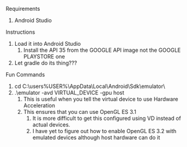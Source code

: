 Requirements

1. Android Studio

Instructions

1. Load it into Android Studio
   1. Install the API 35 from the GOOGLE API image not the GOOGLE PLAYSTORE one
2. Let gradle do its thing???

Fun Commands

1. cd C:\users\%USER%\AppData\Local\Android\Sdk\emulator\
2. .\emulator -avd VIRTUAL_DEVICE -gpu host 
   1. This is useful when you tell the virtual device to use Hardware Acceleration
   2. This ensures that you can use OpenGL ES 3.1
      1. It is more difficult to get this configured using VD instead of actual devices.
      2. I have yet to figure out how to enable OpenGL ES 3.2 with emulated devices although host hardware can do it